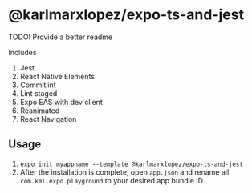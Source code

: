 # @karlmarxlopez/expo-ts-and-jest

TODO! Provide a better readme

Includes

1. Jest
2. React Native Elements
3. Commitlint
4. Lint staged
5. Expo EAS with dev client
6. Reanimated
7. React Navigation

## Usage

1. `expo init myappname --template @karlmarxlopez/expo-ts-and-jest`
2. After the installation is complete, open `app.json` and rename all `com.kml.expo.playground` to your desired app bundle ID.
